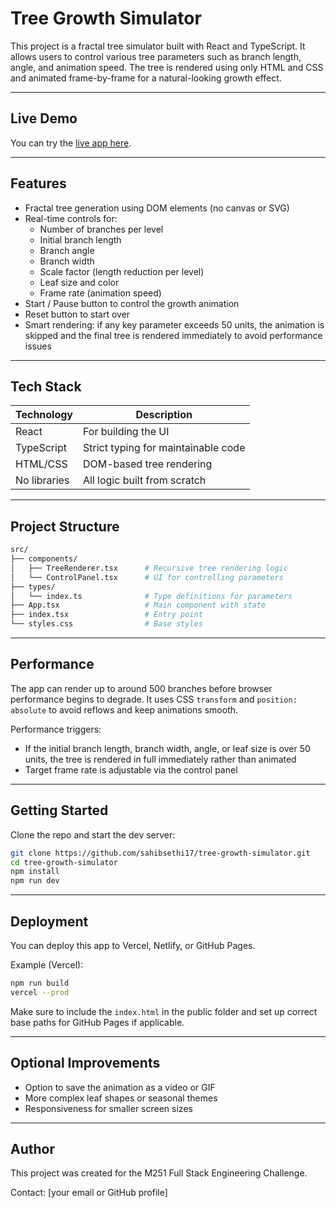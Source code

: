 # Tree Growth Simulator

This project is a fractal tree simulator built with React and TypeScript. It allows users to control various tree parameters such as branch length, angle, and animation speed. The tree is rendered using only HTML and CSS and animated frame-by-frame for a natural-looking growth effect.

---

## Live Demo

You can try the [live app here](link.link.com).

---

## Features

- Fractal tree generation using DOM elements (no canvas or SVG)
- Real-time controls for:
  - Number of branches per level
  - Initial branch length
  - Branch angle
  - Branch width
  - Scale factor (length reduction per level)
  - Leaf size and color
  - Frame rate (animation speed)
- Start / Pause button to control the growth animation
- Reset button to start over
- Smart rendering: if any key parameter exceeds 50 units, the animation is skipped and the final tree is rendered immediately to avoid performance issues

---

## Tech Stack

| Technology     | Description                         |
|----------------|-------------------------------------|
| React          | For building the UI                 |
| TypeScript     | Strict typing for maintainable code |
| HTML/CSS       | DOM-based tree rendering            |
| No libraries   | All logic built from scratch        |

---

## Project Structure

```bash
src/
├── components/
│   ├── TreeRenderer.tsx      # Recursive tree rendering logic
│   └── ControlPanel.tsx      # UI for controlling parameters
├── types/
│   └── index.ts              # Type definitions for parameters
├── App.tsx                   # Main component with state
├── index.tsx                 # Entry point
└── styles.css                # Base styles
```

---

## Performance

The app can render up to around 500 branches before browser performance begins to degrade. It uses CSS `transform` and `position: absolute` to avoid reflows and keep animations smooth.

Performance triggers:

- If the initial branch length, branch width, angle, or leaf size is over 50 units, the tree is rendered in full immediately rather than animated
- Target frame rate is adjustable via the control panel

---

## Getting Started

Clone the repo and start the dev server:

```bash
git clone https://github.com/sahibsethi17/tree-growth-simulator.git
cd tree-growth-simulator
npm install
npm run dev
```

---

## Deployment

You can deploy this app to Vercel, Netlify, or GitHub Pages.

Example (Vercel):

```bash
npm run build
vercel --prod
```

Make sure to include the `index.html` in the public folder and set up correct base paths for GitHub Pages if applicable.

---

## Optional Improvements

- Option to save the animation as a video or GIF
- More complex leaf shapes or seasonal themes
- Responsiveness for smaller screen sizes

---

## Author

This project was created for the M251 Full Stack Engineering Challenge.

Contact: [your email or GitHub profile]
